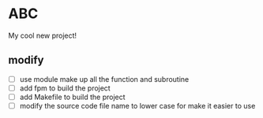 # ABC
My cool new project!

## modify 

- [ ] use module make up all the function and subroutine  
- [ ] add fpm to build the project 
- [ ] add Makefile to build the project
- [ ] modify the source code file name to lower case for make it easier to use 
